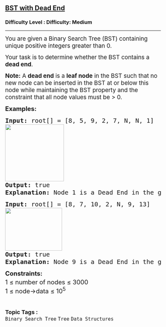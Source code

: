 <h2><a href="https://www.geeksforgeeks.org/problems/check-whether-bst-contains-dead-end/1?_gl=1*91vdtl*_up*MQ..*_gs*MQ..&gclid=CjwKCAjw6ZTCBhBOEiwAqfwJd5oFN_pY6ROUW45KdIgIoArS-AkGyJkFGRsPdFHm7pXj4HzkwFogCRoC3woQAvD_BwE&gbraid=0AAAAAC9yBkCMto0QYuFxakUYd_WCNpzxI">BST with Dead End</a></h2><h3>Difficulty Level : Difficulty: Medium</h3><hr><div class="problems_problem_content__Xm_eO"><p data-start="101" data-end="197"><span style="font-size: 14pt;">You are given a Binary Search Tree (BST) containing unique positive integers greater than 0.</span></p>
<p data-start="199" data-end="265"><span style="font-size: 14pt;">Your task is to determine whether the BST contains a <strong data-start="252" data-end="264">dead end</strong>.</span></p>
<p data-start="267" data-end="286"><span style="font-size: 14pt;"><strong>Note:</strong> A <strong data-start="290" data-end="302">dead end</strong> is a <strong data-start="308" data-end="321">leaf node</strong> in the BST such that no new node can be inserted in the BST at or below this node while maintaining the BST property and the constraint that<strong> </strong>all node values must be &gt; 0.</span></p>
<p><strong><span style="font-size: 20px;">Examples:</span></strong></p>
<pre><span style="font-size: 20px;"><strong>Input: </strong>root[] = [8, 5, 9, 2, 7, N, N, 1]</span><br><span style="font-size: 20px;"><strong><img src="https://media.geeksforgeeks.org/img-practice/prod/addEditProblem/700425/Web/Other/blobid1_1748007119.webp" width="190" height="184"></strong></span><br><span style="font-size: 20px;"><strong>Output: </strong>true
<strong>Explanation: </strong>Node 1 is a Dead End in the given BST.</span></pre>
<pre><span style="font-size: 20px;"><strong>Input:</strong> root[] = [8, 7, 10, 2, N, 9, 13]<strong><br></strong><img src="https://media.geeksforgeeks.org/img-practice/prod/addEditProblem/700425/Web/Other/blobid3_1748007366.webp" width="184" height="138"></span><br><span style="font-size: 20px;"><strong>Output:</strong> true
<strong>Explanation: </strong>Node 9 is a Dead End in the given BST.</span></pre>
<p><span style="font-size: 20px;"><strong>Constraints:</strong></span><span style="font-size: 20px;"><br>1 ≤ number of nodes ≤ 3000<sup><br></sup>1 ≤ node-&gt;data ≤ 10<sup>5</sup><sup><br></sup></span></p></div><br><p><span style=font-size:18px><strong>Topic Tags : </strong><br><code>Binary Search Tree</code>&nbsp;<code>Tree</code>&nbsp;<code>Data Structures</code>&nbsp;